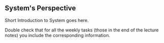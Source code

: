 ## System's Perspective

Short Introduction to System goes here.

Double check that for all the weekly tasks (those in the end of the lecture notes) you include the corresponding information.
